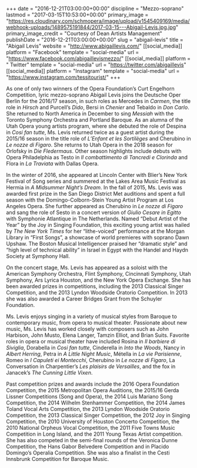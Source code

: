 +++
date = "2016-12-21T03:00:00+00:00"
discipline = "Mezzo-soprano"
lastmod = "2017-03-15T10:53:00+00:00"
primary_image = "https://res.cloudinary.com/schmopera/image/upload/v1545409169/media/webhook-uploads/1489575191844/2017-03-15---Abigail-Levis.jpg.jpg"
primary_image_credit = "Courtesy of Dean Artists Management"
publishDate = "2016-12-21T03:00:00+00:00"
slug = "abigail-levis"
title = "Abigail Levis"
website = "http://www.abigaillevis.com/"
[[social_media]]
platform = "Facebook"
template = "social-media"
url = "https://www.facebook.com/abigaillevismezzo/"
[[social_media]]
platform = " Twitter"
template = "social-media"
url = "https://twitter.com/abigaillevis"
[[social_media]]
platform = "Instagram"
template = "social-media"
url = "https://www.instagram.com/tessitourist/"
+++

As one of only two winners of the Opera Foundation’s Curt Engelhorn Competition, lyric mezzo-soprano Abigail Levis joins the Deutsche Oper Berlin for the 2016/17 season, in such roles as Mercedes in *Carmen*, the title role in *Hirsch* and Purcell’s *Dido*, Bersi in *Chenier* and Tebaldo in *Don Carlo*. She returned to North America in December to sing *Messiah* with the Toronto Symphony Orchestra and Portland Baroque. As an alumna of the Utah Opera young artists program, where she debuted the role of Despina in *Cosi fan tutte*, Ms. Levis returned twice as a guest artist during the 2015/16 season in the title role of *L’Enfant et les Sortilèges* and Cherubino in *Le nozze di Figaro*. She returns to Utah Opera in the 2018 season for Orlofsky in *Die Fledermaus*. Other season highlights include debuts with Opera Philadelphia as Testo in *Il combattimento di Tancredi e Clorinda* and Flora in *La Traviata* with Dallas Opera.

In the winter of 2016, she appeared at Lincoln Center with Blier’s New York Festival of Song series and summered at the Lakes Area Music Festival as Hermia in *A Midsummer Night’s Dream*. In the fall of 2015, Ms. Levis was awarded first prize in the San Diego District Met auditions and spent a full season with the Domingo-Colborn-Stein Young Artist Program at Los Angeles Opera. She further appeared as Cherubino in *Le nozze di Figaro* and sang the role of Sesto in a concert version of *Giulio Cesare in Egitto* with Symphonie Atlantique in The Netherlands. Named “Debut Artist of the Year” by the Joy in Singing Foundation, this exciting young artist was hailed by *The New York Times* for her “lithe-voiced” performance at the Morgan Library in “First Songs”, a showcase of world premieres with soprano Dawn Upshaw. The Boston Musical Intelligencer praised her “dramatic style” and “high level of technical ability” in Israel in Egypt with the Handel and Haydn Society at Symphony Hall.

On the concert stage, Ms. Levis has appeared as a soloist with the American Symphony Orchestra, Flint Symphony, Cincinnati Symphony, Utah Symphony, Ars Lyrica Houston, and the New York Opera Exchange. She has been awarded prizes in competitions, including the 2013 Classical Singer Competition, and the 2013 Lyndon Woodside Oratorio Competition. In 2013 she was also awarded a Career Bridges Grant from the Schuyler Foundation.

Ms. Levis enjoys singing in a variety of musical styles from Baroque to contemporary music, from opera to musical theater. Passionate about new music, Ms. Levis has worked closely with composers such as John Harbison, John Musto, Elena Langer, Tamzin Elliot, and Brian Suits. Favorite roles in opera or musical theater have included Rosina in *Il barbiere di Siviglia*, Dorabella in *Cosi fan tutte*, Cinderella in *Into the Woods*, Nancy in *Albert Herring*, Petra in *A Little Night Music*, Métella in *La vie Parisienne*, Romeo in *I Capuleti ei Montecchi*, Cherubino in *Le nozze di Figaro*, La Conversation in Charpentier’s *Les plaisirs de Versailles*, and the fox in Janacek’s *The Cunning Little Vixen*.

Past competition prizes and awards include the 2016 Opera Foundation Competition, the 2015 Metropolitan Opera Auditions, the 2015/16 Gerda Lissner Competitions (Song and Opera), the 2014 Luis Mariano Song Competition, the 2014 Wilhelm Stenhammer Competition, the 2014 James Toland Vocal Arts Competition, the 2013 Lyndon Woodside Oratorio Competition, the 2013 Classical Singer Competition, the 2012 Joy in Singing Competition, the 2010 University of Houston Concerto Competition, the 2010 National Orpheus Vocal Competition, the 2011 Five Towns Music Competition in Long Island, and the 2011 Young Texas Artist competition. She has also competed in the semi-final rounds of the Veronica Dunne Competition, the Hans Gabor Belvedere Competition and in Placido Domingo’s Operalia Competition. She was also a finalist in the Cesti Innsbrunk Competition for Baroque Music.

